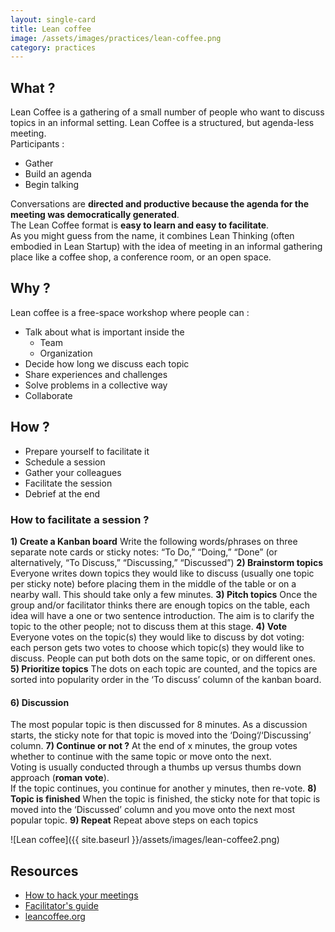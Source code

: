```yaml
---
layout: single-card
title: Lean coffee
image: /assets/images/practices/lean-coffee.png
category: practices
---
```



## What ?
Lean Coffee is a gathering of a small number of people who want to discuss topics in an informal setting.
Lean Coffee is a structured, but agenda-less meeting.  
Participants :
* Gather
* Build an agenda
* Begin talking  

Conversations are **directed and productive because the agenda for the meeting was democratically generated**.  
The Lean Coffee format is **easy to learn and easy to facilitate**.  
As you might guess from the name, it combines Lean Thinking (often embodied in Lean Startup) with the idea of meeting in an informal gathering place like a coffee shop, a conference room, or an open space.

## Why ?
Lean coffee is a free-space workshop where people can :
* Talk about what is important inside the
    * Team
    * Organization
* Decide how long we discuss each topic
* Share experiences and challenges
* Solve problems in a collective way
* Collaborate

## How ?
* Prepare yourself to facilitate it
* Schedule a session
* Gather your colleagues
* Facilitate the session
* Debrief at the end

### How to facilitate a session ?
**1) Create a Kanban board**
Write the following words/phrases on three separate note cards or sticky notes: “To Do,” “Doing,” “Done” (or alternatively, “To Discuss,” “Discussing,” “Discussed”)
**2) Brainstorm topics**
Everyone writes down topics they would like to discuss (usually one topic per sticky note) before placing them in the middle of the table or on a nearby wall. This should take only a few minutes.
**3) Pitch topics**
Once the group and/or facilitator thinks there are enough topics on the table, each idea will have a one or two sentence introduction. The aim is to clarify the topic to the other people; not to discuss them at this stage.
**4) Vote**
Everyone votes on the topic(s) they would like to discuss by dot voting: each person gets two votes to choose which topic(s) they would like to discuss. People can put both dots on the same topic, or on different ones.
**5) Prioritize topics**
The dots on each topic are counted, and the topics are sorted into popularity order in the ‘To discuss’ column of the kanban board.
#### 6) Discussion
The most popular topic is then discussed for 8 minutes. As a discussion starts, the sticky note for that topic is moved into the ‘Doing‘/‘Discussing’ column.
**7) Continue or not ?**
At the end of x minutes, the group votes whether to continue with the same topic or move onto the next.  
Voting is usually conducted through a thumbs up versus thumbs down approach (**roman vote**).  
If the topic continues, you continue for another y minutes, then re-vote.
**8) Topic is finished**
When the topic is finished, the sticky note for that topic is moved into the ‘Discussed’ column and you move onto the next most popular topic.
**9) Repeat**
Repeat above steps on each topics

![Lean coffee]({{ site.baseurl }}/assets/images/lean-coffee2.png)

## Resources
* [How to hack your meetings](http://www.neomobile.com/multimedia/lean-coffee-how-to-hack-your-meetings/)
* [Facilitator's guide](https://medium.com/agile-outside-the-box/lean-coffee-facilitator-s-guide-d79d9f13d0a9)
* [leancoffee.org](http://leancoffee.org/)
